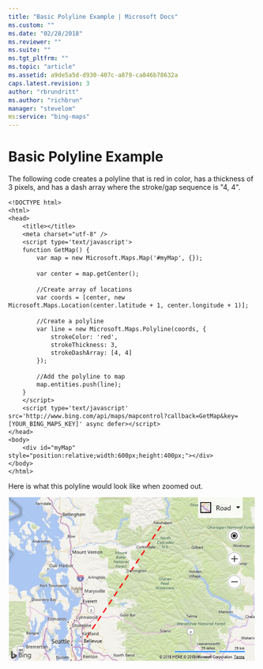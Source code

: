```yaml
---
title: "Basic Polyline Example | Microsoft Docs"
ms.custom: ""
ms.date: "02/28/2018"
ms.reviewer: ""
ms.suite: ""
ms.tgt_pltfrm: ""
ms.topic: "article"
ms.assetid: a9de5a5d-d930-407c-a879-ca846b78632a
caps.latest.revision: 3
author: "rbrundritt"
ms.author: "richbrun"
manager: "stevelom"
ms:service: "bing-maps"
---
```

# Basic Polyline Example
The following code creates a polyline that is red in color, has a thickness of 3 pixels, and has a dash array where the stroke/gap sequence is "4, 4".  

```
<!DOCTYPE html>
<html>
<head>
    <title></title>
    <meta charset="utf-8" />
	<script type='text/javascript'>
    function GetMap() {
        var map = new Microsoft.Maps.Map('#myMap', {});

        var center = map.getCenter();

        //Create array of locations
        var coords = [center, new Microsoft.Maps.Location(center.latitude + 1, center.longitude + 1)];

        //Create a polyline
        var line = new Microsoft.Maps.Polyline(coords, {
            strokeColor: 'red',
            strokeThickness: 3,
            strokeDashArray: [4, 4]
        });

        //Add the polyline to map
        map.entities.push(line);
    }
    </script>
    <script type='text/javascript' src='http://www.bing.com/api/maps/mapcontrol?callback=GetMap&key=[YOUR_BING_MAPS_KEY]' async defer></script>
</head>
<body>
    <div id="myMap" style="position:relative;width:600px;height:400px;"></div>
</body>
</html>
```

Here is what this polyline would look like when zoomed out. 

![BMV8_BasicPolylineExample](../v8-web-control/media/bmv8-basicpolylineexample.png)
